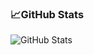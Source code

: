 ### :chart_with_upwards_trend:GitHub Stats


![GitHub Stats](https://github-readme-stats.vercel.app/api?username=Masum-SM&theme=radical)
